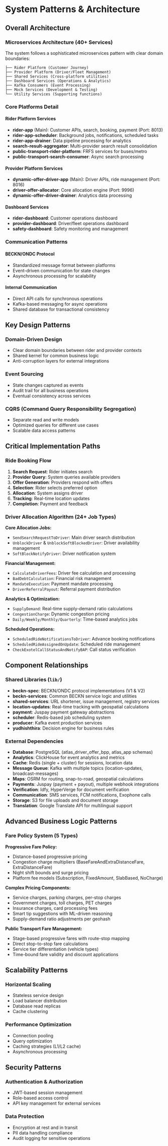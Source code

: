 # System Patterns & Architecture

## Overall Architecture

### Microservices Architecture (40+ Services)
The system follows a sophisticated microservices pattern with clear domain boundaries:

```
├── Rider Platform (Customer Journey)
├── Provider Platform (Driver/Fleet Management)
├── Shared Services (Cross-platform utilities)
├── Dashboard Services (Operations & Analytics)
├── Kafka Consumers (Event Processing)
├── Mock Services (Development & Testing)
└── Utility Services (Supporting functions)
```

### Core Platforms Detail

#### Rider Platform Services
- **rider-app** (Main): Customer APIs, search, booking, payment (Port: 8013)
- **rider-app-scheduler**: Background jobs, notifications, scheduled tasks
- **rider-app-drainer**: Data pipeline processing for analytics
- **search-result-aggregator**: Multi-provider search result consolidation
- **public-transport-rider-platform**: FRFS services for buses/metro
- **public-transport-search-consumer**: Async search processing

#### Provider Platform Services
- **dynamic-offer-driver-app** (Main): Driver APIs, ride management (Port: 8016)
- **driver-offer-allocator**: Core allocation engine (Port: 9996)
- **dynamic-offer-driver-drainer**: Analytics data processing

#### Dashboard Services
- **rider-dashboard**: Customer operations dashboard
- **provider-dashboard**: Driver/fleet operations dashboard
- **safety-dashboard**: Safety monitoring and management

### Communication Patterns

#### BECKN/ONDC Protocol
- Standardized message format between platforms
- Event-driven communication for state changes
- Asynchronous processing for scalability

#### Internal Communication
- Direct API calls for synchronous operations
- Kafka-based messaging for async operations
- Shared database for transactional consistency

## Key Design Patterns

### Domain-Driven Design
- Clear domain boundaries between rider and provider contexts
- Shared kernel for common business logic
- Anti-corruption layers for external integrations

### Event Sourcing
- State changes captured as events
- Audit trail for all business operations
- Eventual consistency across services

### CQRS (Command Query Responsibility Segregation)
- Separate read and write models
- Optimized queries for different use cases
- Scalable data access patterns

## Critical Implementation Paths

### Ride Booking Flow
1. **Search Request**: Rider initiates search
2. **Provider Query**: System queries available providers
3. **Offer Generation**: Providers respond with offers
4. **Selection**: Rider selects preferred option
5. **Allocation**: System assigns driver
6. **Tracking**: Real-time location updates
7. **Completion**: Payment and feedback

### Driver Allocation Algorithm (24+ Job Types)
**Core Allocation Jobs:**
- `SendSearchRequestToDriver`: Main driver search distribution
- `UnblockDriver` & `UnblockSoftBlockedDriver`: Driver availability management
- `SoftBlockNotifyDriver`: Driver notification system

**Financial Management:**
- `CalculateDriverFees`: Driver fee calculation and processing
- `BadDebtCalculation`: Financial risk management
- `MandateExecution`: Payment mandate processing
- `DriverReferralPayout`: Referral payment distribution

**Analytics & Optimization:**
- `SupplyDemand`: Real-time supply-demand ratio calculations
- `CongestionCharge`: Dynamic congestion pricing
- `Daily/Weekly/Monthly/Quarterly`: Time-based analytics jobs

**Scheduled Operations:**
- `ScheduledRideNotificationsToDriver`: Advance booking notifications
- `ScheduledRideAssignedOnUpdate`: Scheduled ride management
- `CheckExotelCallStatusAndNotifyBAP`: Call status verification

## Component Relationships

### Shared Libraries (`lib/`)
- **beckn-spec**: BECKN/ONDC protocol implementations (V1 & V2)
- **beckn-services**: Common BECKN service logic and utilities
- **shared-services**: URL shortener, issue management, registry services
- **location-updates**: Real-time tracking with geospatial calculations
- **payment**: Juspay payment gateway abstractions
- **scheduler**: Redis-based job scheduling system
- **producer**: Kafka event production services
- **yudhishthira**: Decision engine for business rules

### External Dependencies
- **Database**: PostgreSQL (atlas_driver_offer_bpp, atlas_app schemas)
- **Analytics**: ClickHouse for event analytics and metrics
- **Cache**: Redis (single + cluster) for sessions, location data
- **Message Queue**: Kafka with multiple topics (location-updates, broadcast-messages)
- **Maps**: OSRM for routing, snap-to-road, geospatial calculations
- **Payments**: Juspay (payment + payout), multiple webhook integrations
- **Verification**: Idfy, HyperVerge for document verification
- **Communication**: SMS services, FCM notifications, Exophone calls
- **Storage**: S3 for file uploads and document storage
- **Translation**: Google Translate API for multilingual support

## Advanced Business Logic Patterns

### Fare Policy System (5 Types)
**Progressive Fare Policy:**
- Distance-based progressive pricing
- Congestion charge multipliers (BaseFareAndExtraDistanceFare, ExtraDistanceFare)
- Night shift bounds and surge pricing
- Platform fee models (Subscription, FixedAmount, SlabBased, NoCharge)

**Complex Pricing Components:**
- Service charges, parking charges, per-stop charges
- Government charges, toll charges, PET charges
- Insurance charges, card processing fees
- Smart tip suggestions with ML-driven reasoning
- Supply-demand ratio adjustments per geohash

**Public Transport Fare Management:**
- Stage-based progressive fares with route-stop mapping
- Direct stop-to-stop fare calculations
- Service tier differentiation (vehicle types)
- Time-bound fare validity and discount applications

## Scalability Patterns

### Horizontal Scaling
- Stateless service design
- Load balancer distribution
- Database read replicas
- Cache clustering

### Performance Optimization
- Connection pooling
- Query optimization
- Caching strategies (L1/L2 cache)
- Asynchronous processing

## Security Patterns

### Authentication & Authorization
- JWT-based session management
- Role-based access control
- API key management for external services

### Data Protection
- Encryption at rest and in transit
- PII data handling compliance
- Audit logging for sensitive operations